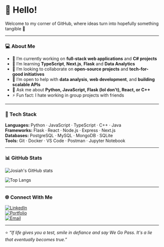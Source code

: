# 👋 Hello!

Welcome to my corner of GitHub, where ideas turn into hopefully something tangible 🚀  

---

### 💻 About Me  
- 🔭 I’m currently working on **full-stack web applications** and **C# projects**  
- 🌱 I’m learning **TypeScript**, **Next.js**, **Flask** and **Data Analytics**  
- 👯 I’m looking to collaborate on **open-source projects** and **tech-for-good initiatives**  
- 🤔 I’m open to help with **data analysis**, **web development**, and **building scalable APIs**  
- 💬 Ask me about **Python, JavaScript, Flask (lol don't), React, or C++**  
- ⚡ Fun fact: I hate working in group projects with friends 

---

### 🧰 Tech Stack  
**Languages:** Python · JavaScript · TypeScript · C++ · Java  
**Frameworks:** Flask · React · Node.js · Express · Next.js  
**Databases:** PostgreSQL · MySQL · MongoDB · SQLite  
**Tools:** Git · Docker · VS Code · Postman · Jupyter Notebook

---

### 📊 GitHub Stats  
![Josiah's GitHub stats](https://github-readme-stats.vercel.app/api?username=JOSIAHTHEPROGRAMMER&show_icons=true&theme=tokyonight)  

![Top Langs](https://github-readme-stats.vercel.app/api/top-langs/?username=JOSIAHTHEPROGRAMMER&layout=compact&theme=tokyonight)

---

### 🌐 Connect With Me  
[![LinkedIn](https://img.shields.io/badge/LinkedIn-blue?logo=linkedin&logoColor=white)](https://www.linkedin.com/in/josiah-alexis-a958a0223)  
[![Portfolio](https://img.shields.io/badge/Portfolio-black?logo=firefox&logoColor=white)](https://we-go-pass.vercel.app/)  
[![Email](https://img.shields.io/badge/Email-D14836?logo=gmail&logoColor=white)](mailto:josiahalexis15@gmail.com)

---

⭐️ *“If life gives you a test, smile in defiance and say We Go Pass. It's a lie that eventually becomes true.”*
